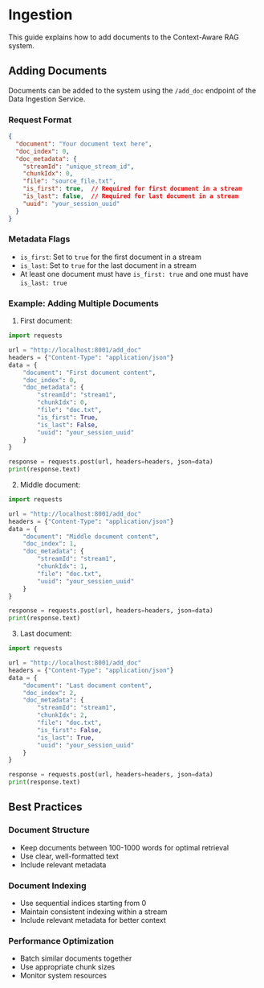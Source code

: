 # Ingestion

This guide explains how to add documents to the Context-Aware RAG system.

## Adding Documents

Documents can be added to the system using the `/add_doc` endpoint of the Data Ingestion Service.

### Request Format

```json
{
  "document": "Your document text here",
  "doc_index": 0,
  "doc_metadata": {
    "streamId": "unique_stream_id",
    "chunkIdx": 0,
    "file": "source_file.txt",
    "is_first": true,  // Required for first document in a stream
    "is_last": false,  // Required for last document in a stream
    "uuid": "your_session_uuid"
  }
}
```

### Metadata Flags

- `is_first`: Set to `true` for the first document in a stream
- `is_last`: Set to `true` for the last document in a stream
- At least one document must have `is_first: true` and one must have `is_last: true`

### Example: Adding Multiple Documents

1. First document:
```python
import requests

url = "http://localhost:8001/add_doc"
headers = {"Content-Type": "application/json"}
data = {
    "document": "First document content",
    "doc_index": 0,
    "doc_metadata": {
        "streamId": "stream1",
        "chunkIdx": 0,
        "file": "doc.txt",
        "is_first": True,
        "is_last": False,
        "uuid": "your_session_uuid"
    }
}

response = requests.post(url, headers=headers, json=data)
print(response.text)
```

2. Middle document:
```python
import requests

url = "http://localhost:8001/add_doc"
headers = {"Content-Type": "application/json"}
data = {
    "document": "Middle document content",
    "doc_index": 1,
    "doc_metadata": {
        "streamId": "stream1",
        "chunkIdx": 1,
        "file": "doc.txt",
        "uuid": "your_session_uuid"
    }
}

response = requests.post(url, headers=headers, json=data)
print(response.text)
```

3. Last document:
```python
import requests

url = "http://localhost:8001/add_doc"
headers = {"Content-Type": "application/json"}
data = {
    "document": "Last document content",
    "doc_index": 2,
    "doc_metadata": {
        "streamId": "stream1",
        "chunkIdx": 2,
        "file": "doc.txt",
        "is_first": False,
        "is_last": True,
        "uuid": "your_session_uuid"
    }
}

response = requests.post(url, headers=headers, json=data)
print(response.text)
```

## Best Practices

### Document Structure
- Keep documents between 100-1000 words for optimal retrieval
- Use clear, well-formatted text
- Include relevant metadata

### Document Indexing
- Use sequential indices starting from 0
- Maintain consistent indexing within a stream
- Include relevant metadata for better context

### Performance Optimization
- Batch similar documents together
- Use appropriate chunk sizes
- Monitor system resources
